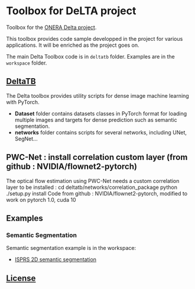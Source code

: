 # Toolbox for DeLTA project

Toolbox for the [ONERA Delta project](https://delta-onera.github.io).

This toolbox provides code sample developped in the project for various applications. It will be enriched as the project goes on.

The main Delta Toolbox code is in ```deltatb``` folder.
Examples are in the ```workspace``` folder.


## [DeltaTB](./deltatb)

The Delta toolbox provides utility scripts for dense image machine learning with PyTorch.

* **Dataset** folder contains datasets classes in PyTorch format for loading multiple images and targets for dense prediction such as semantic segmentation.
* **networks** folder contains scripts for several networks, including UNet, SegNet...

## PWC-Net : install correlation custom layer (from github : NVIDIA/flownet2-pytorch)
The optical flow estimation using PWC-Net needs a custom correlation layer to be installed :
cd deltatb/networks/correlation_package
python ./setup.py install
Code from github : NVIDIA/flownet2-pytorch, modified to work on pytorch 1.0, cuda 10

## Examples

### Semantic Segmentation

Semantic segmentation example is in the workspace:
* [ISPRS 2D semantic segmentation](./workspace/isprs_vaihingen/)

## [License](LICENSE)
